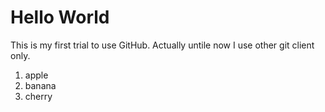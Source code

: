 # Hello World
This is my first trial to use GitHub.
Actually untile now I use other git client only.

1. apple
2. banana
3. cherry
